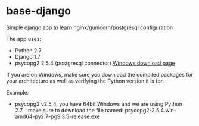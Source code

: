base-django
===========

Simple django app to learn nginx/gunicorn/postgresql configuration

The app uses:

* Python 2.7 
* Django 1.7
* psycopg2 2.5.4 (postgresql connector) [Windows download page](http://example.com/ "psycopg2-windows")

If you are on Windows, make sure you download the compiled packages for your architecture as well as verifying the Python version it is for.

Example:

* psycopg2 v2.5.4, you have 64bit Windows and we are using Python 2.7... make sure to download the file named: psycopg2-2.5.4.win-amd64-py2.7-pg9.3.5-release.exe
